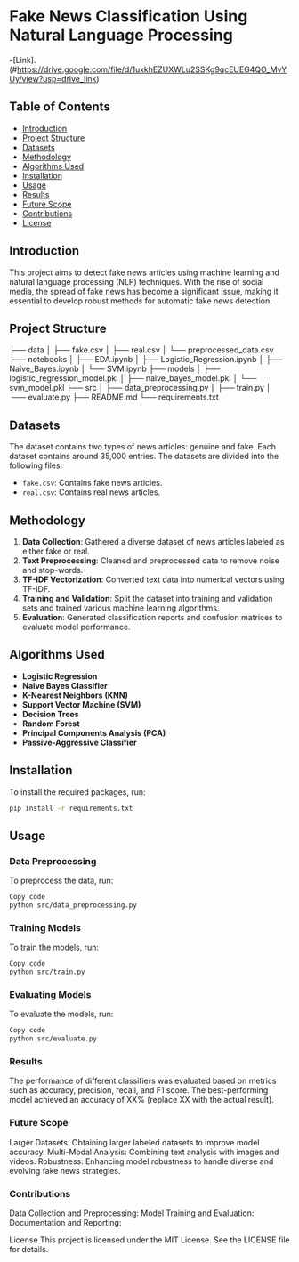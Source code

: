 # Fake News Classification Using Natural Language Processing
-[Link].(#https://drive.google.com/file/d/1uxkhEZUXWLu2SSKg9qcEUEG4QO_MvYUy/view?usp=drive_link)

## Table of Contents
- [Introduction](#introduction)
- [Project Structure](#project-structure)
- [Datasets](#datasets)
- [Methodology](#methodology)
- [Algorithms Used](#algorithms-used)
- [Installation](#installation)
- [Usage](#usage)
- [Results](#results)
- [Future Scope](#future-scope)
- [Contributions](#contributions)
- [License](#license)

## Introduction
This project aims to detect fake news articles using machine learning and natural language processing (NLP) techniques. With the rise of social media, the spread of fake news has become a significant issue, making it essential to develop robust methods for automatic fake news detection.

## Project Structure

├── data
│ ├── fake.csv
│ ├── real.csv
│ └── preprocessed_data.csv
├── notebooks
│ ├── EDA.ipynb
│ ├── Logistic_Regression.ipynb
│ ├── Naive_Bayes.ipynb
│ └── SVM.ipynb
├── models
│ ├── logistic_regression_model.pkl
│ ├── naive_bayes_model.pkl
│ └── svm_model.pkl
├── src
│ ├── data_preprocessing.py
│ ├── train.py
│ └── evaluate.py
├── README.md
└── requirements.txt


## Datasets
The dataset contains two types of news articles: genuine and fake. Each dataset contains around 35,000 entries. The datasets are divided into the following files:
- `fake.csv`: Contains fake news articles.
- `real.csv`: Contains real news articles.

## Methodology
1. **Data Collection**: Gathered a diverse dataset of news articles labeled as either fake or real.
2. **Text Preprocessing**: Cleaned and preprocessed data to remove noise and stop-words.
3. **TF-IDF Vectorization**: Converted text data into numerical vectors using TF-IDF.
4. **Training and Validation**: Split the dataset into training and validation sets and trained various machine learning algorithms.
5. **Evaluation**: Generated classification reports and confusion matrices to evaluate model performance.

## Algorithms Used
- **Logistic Regression**
- **Naive Bayes Classifier**
- **K-Nearest Neighbors (KNN)**
- **Support Vector Machine (SVM)**
- **Decision Trees**
- **Random Forest**
- **Principal Components Analysis (PCA)**
- **Passive-Aggressive Classifier**

## Installation
To install the required packages, run:
```bash
pip install -r requirements.txt
```

## Usage
### Data Preprocessing
To preprocess the data, run:

```bash
Copy code
python src/data_preprocessing.py
```

### Training Models
To train the models, run:

```bash
Copy code
python src/train.py
```

### Evaluating Models
To evaluate the models, run:

```bash
Copy code
python src/evaluate.py
```

### Results
The performance of different classifiers was evaluated based on metrics such as accuracy, precision, recall, and F1 score. The best-performing model achieved an accuracy of XX% (replace XX with the actual result).

### Future Scope
Larger Datasets: Obtaining larger labeled datasets to improve model accuracy.
Multi-Modal Analysis: Combining text analysis with images and videos.
Robustness: Enhancing model robustness to handle diverse and evolving fake news strategies.

### Contributions
Data Collection and Preprocessing: 
Model Training and Evaluation:
Documentation and Reporting: 

License
This project is licensed under the MIT License. See the LICENSE file for details.
